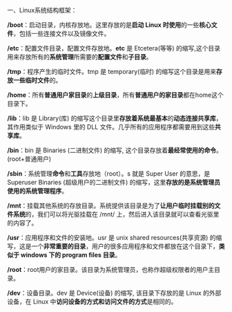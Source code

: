 一、Linux系统结构框架：

**/boot**：启动目录，内核存放地。这里存放的是**启动 Linux 时使用**的一些**核心文件**，包括一些连接文件以及镜像文件。

**/etc**：配置文件目录，配置文件存放地。**etc** 是 Etcetera(等等) 的缩写,这个目录用来存放所有的**系统管理**所需要的**配置文件**和**子目录**。

**/tmp**：程序产生的临时文件。tmp 是 temporary(临时) 的缩写这个目录是用来**存放一些临时文件**的。

**/home**：所有**普通用户家目录**的**上级目录**，所有**普通用户的家目录**都在home这个目录下。

**/lib**：lib 是 Library(库) 的缩写这个目录里**存放着系统最基本**的**动态连接共享库**，其作用类似于 Windows 里的 DLL 文件。几乎所有的应用程序都需要用到这些**共享库**。

**/bin**：bin 是 Binaries (二进制文件) 的缩写, 这个目录存放着**最经常使用的命令**。(root+普通用户)

**/sbin**：系统管理**命令**和**工具**存放地（root）。s 就是 Super User 的意思，是 Superuser Binaries (超级用户的二进制文件) 的缩写，这里**存放的是系统管理员使用的系统管理程序**。

**/mnt**：挂载其他系统的存放目录。系统提供该目录是为了**让用户临时挂载别的文件系统**的，我们可以将光驱挂载在 /mnt/ 上，然后进入该目录就可以查看光驱里的内容了。

**/usr**：应用程序和文件的安装地。usr 是 unix shared resources(共享资源) 的缩写，这是一个**非常重要的目录**，用户的很多应用程序和文件都放在这个目录下，**类似于 windows 下的 program files 目录**。

**/root**：root用户的家目录。该目录为系统管理员，也称作超级权限者的用户主目录。

**/dev**：设备目录。dev 是 Device(设备) 的缩写, 该目录下存放的是 Linux 的外部设备，在 Linux 中**访问设备的方式和访问文件的方式**是相同的。

